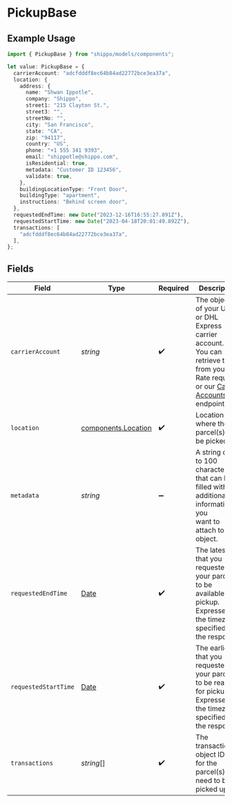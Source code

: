 # PickupBase

## Example Usage

```typescript
import { PickupBase } from "shippo/models/components";

let value: PickupBase = {
  carrierAccount: "adcfdddf8ec64b84ad22772bce3ea37a",
  location: {
    address: {
      name: "Shwan Ippotle",
      company: "Shippo",
      street1: "215 Clayton St.",
      street3: "",
      streetNo: "",
      city: "San Francisco",
      state: "CA",
      zip: "94117",
      country: "US",
      phone: "+1 555 341 9393",
      email: "shippotle@shippo.com",
      isResidential: true,
      metadata: "Customer ID 123456",
      validate: true,
    },
    buildingLocationType: "Front Door",
    buildingType: "apartment",
    instructions: "Behind screen door",
  },
  requestedEndTime: new Date("2023-12-16T16:55:27.891Z"),
  requestedStartTime: new Date("2023-04-18T20:01:49.892Z"),
  transactions: [
    "adcfdddf8ec64b84ad22772bce3ea37a",
  ],
};
```

## Fields

| Field                                                                                                                                                                            | Type                                                                                                                                                                             | Required                                                                                                                                                                         | Description                                                                                                                                                                      | Example                                                                                                                                                                          |
| -------------------------------------------------------------------------------------------------------------------------------------------------------------------------------- | -------------------------------------------------------------------------------------------------------------------------------------------------------------------------------- | -------------------------------------------------------------------------------------------------------------------------------------------------------------------------------- | -------------------------------------------------------------------------------------------------------------------------------------------------------------------------------- | -------------------------------------------------------------------------------------------------------------------------------------------------------------------------------- |
| `carrierAccount`                                                                                                                                                                 | *string*                                                                                                                                                                         | :heavy_check_mark:                                                                                                                                                               | The object ID of your USPS or DHL Express carrier account. <br/>You can retrieve this from your Rate requests or our <a href="#tag/Carrier-Accounts/">Carrier Accounts</a> endpoint. | adcfdddf8ec64b84ad22772bce3ea37a                                                                                                                                                 |
| `location`                                                                                                                                                                       | [components.Location](../../models/components/location.md)                                                                                                                       | :heavy_check_mark:                                                                                                                                                               | Location where the parcel(s) will be picked up.                                                                                                                                  |                                                                                                                                                                                  |
| `metadata`                                                                                                                                                                       | *string*                                                                                                                                                                         | :heavy_minus_sign:                                                                                                                                                               | A string of up to 100 characters that can be filled with any additional information you <br/>want to attach to the object.                                                       |                                                                                                                                                                                  |
| `requestedEndTime`                                                                                                                                                               | [Date](https://developer.mozilla.org/en-US/docs/Web/JavaScript/Reference/Global_Objects/Date)                                                                                    | :heavy_check_mark:                                                                                                                                                               | The latest that you requested your parcels to be available for pickup. <br/>Expressed in the timezone specified in the response.                                                 |                                                                                                                                                                                  |
| `requestedStartTime`                                                                                                                                                             | [Date](https://developer.mozilla.org/en-US/docs/Web/JavaScript/Reference/Global_Objects/Date)                                                                                    | :heavy_check_mark:                                                                                                                                                               | The earliest that you requested your parcels to be ready for pickup. <br/>Expressed in the timezone specified in the response.                                                   |                                                                                                                                                                                  |
| `transactions`                                                                                                                                                                   | *string*[]                                                                                                                                                                       | :heavy_check_mark:                                                                                                                                                               | The transaction(s) object ID(s) for the parcel(s) that need to be picked up.                                                                                                     | [<br/>"adcfdddf8ec64b84ad22772bce3ea37a"<br/>]                                                                                                                                   |